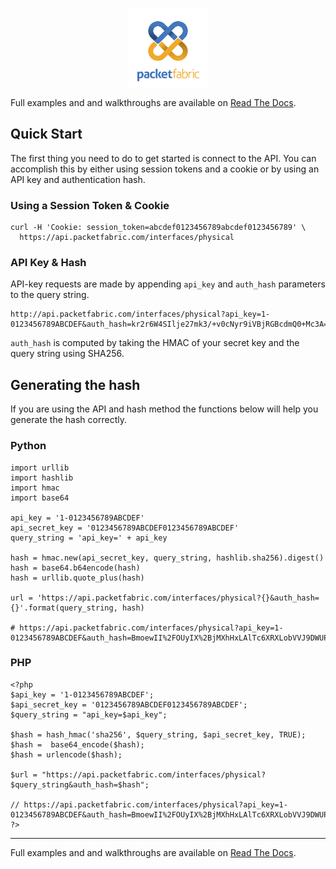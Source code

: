 <p align="center"><img src="logo.png?raw=true" alt="PacketFabric logo" height="25%" width="25%"></p>

Full examples and and walkthroughs are available on [Read The Docs](http://packetfabric-rest-api-examples.readthedocs.io/en/latest/).

## Quick Start

The first thing you need to do to get started is connect to the API. You can accomplish
this by either using session tokens and a cookie or by using an API key and authentication hash.

### Using a Session Token & Cookie ###

```
curl -H 'Cookie: session_token=abcdef0123456789abcdef0123456789' \
  https://api.packetfabric.com/interfaces/physical
```

### API Key & Hash ###

API-key requests are made by appending `api_key` and `auth_hash` parameters to the query string.

```
http://api.packetfabric.com/interfaces/physical?api_key=1-0123456789ABCDEF&auth_hash=kr2r6W4SIlje27mk3/+v0cNyr9iVBjRGBcdmQ0+Mc3A=
```

`auth_hash` is computed by taking the HMAC of your secret key and the query string using SHA256.

## Generating the hash

If you are using the API and hash method the functions below will help you generate the hash correctly.

### Python ###

```
import urllib
import hashlib
import hmac
import base64

api_key = '1-0123456789ABCDEF'
api_secret_key = '0123456789ABCDEF0123456789ABCDEF'
query_string = 'api_key=' + api_key

hash = hmac.new(api_secret_key, query_string, hashlib.sha256).digest()
hash = base64.b64encode(hash)
hash = urllib.quote_plus(hash)

url = 'https://api.packetfabric.com/interfaces/physical?{}&auth_hash={}'.format(query_string, hash)

# https://api.packetfabric.com/interfaces/physical?api_key=1-0123456789ABCDEF&auth_hash=BmoewII%2FOUyIX%2BjMXhHxLAlTc6XRXLobVVJ9DWUPP3Y%3D
```

### PHP ###

```
<?php
$api_key = '1-0123456789ABCDEF';
$api_secret_key = '0123456789ABCDEF0123456789ABCDEF';
$query_string = "api_key=$api_key";

$hash = hash_hmac('sha256', $query_string, $api_secret_key, TRUE);
$hash =  base64_encode($hash);
$hash = urlencode($hash);

$url = "https://api.packetfabric.com/interfaces/physical?$query_string&auth_hash=$hash";

// https://api.packetfabric.com/interfaces/physical?api_key=1-0123456789ABCDEF&auth_hash=BmoewII%2FOUyIX%2BjMXhHxLAlTc6XRXLobVVJ9DWUPP3Y%3D
?>
```

---

Full examples and and walkthroughs are available on [Read The Docs](http://packetfabric-rest-api-examples.readthedocs.io/en/latest/). 
